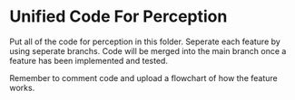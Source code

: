 # Unified Code For Perception

Put all of the code for perception in this folder. Seperate each feature by using seperate branchs. Code will be merged into the main branch once a feature has been implemented and tested.

Remember to comment code and upload a flowchart of how the feature works.
